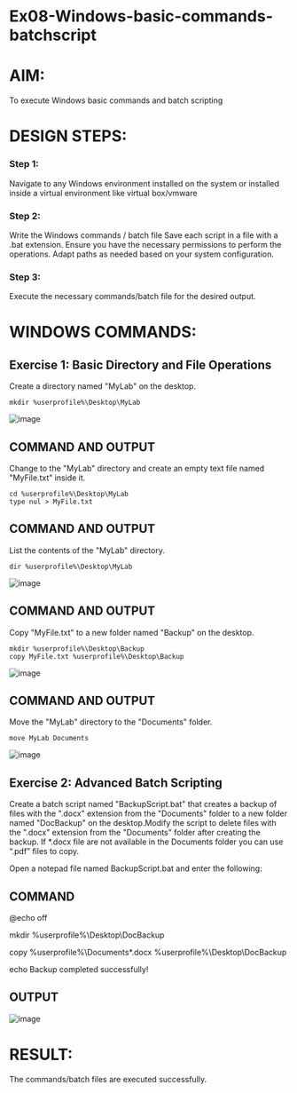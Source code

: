# Ex08-Windows-basic-commands-batchscript

# AIM:
To execute Windows basic commands and batch scripting

# DESIGN STEPS:

### Step 1:

Navigate to any Windows environment installed on the system or installed inside a virtual environment like virtual box/vmware 

### Step 2:

Write the Windows commands / batch file
Save each script in a file with a .bat extension.
Ensure you have the necessary permissions to perform the operations.
Adapt paths as needed based on your system configuration.
### Step 3:

Execute the necessary commands/batch file for the desired output. 




# WINDOWS COMMANDS:
## Exercise 1: Basic Directory and File Operations
Create a directory named "MyLab" on the desktop.
```
mkdir %userprofile%\Desktop\MyLab
```

![image](https://github.com/user-attachments/assets/b90b44da-d014-4e87-9497-70369505687e)


## COMMAND AND OUTPUT

Change to the "MyLab" directory and create an empty text file named "MyFile.txt" inside it.
```
cd %userprofile%\Desktop\MyLab
type nul > MyFile.txt
```


## COMMAND AND OUTPUT

List the contents of the "MyLab" directory.
```
dir %userprofile%\Desktop\MyLab
```
![image](https://github.com/user-attachments/assets/f8b14e97-065d-497c-86e9-30a0b5fa443e)


## COMMAND AND OUTPUT

Copy "MyFile.txt" to a new folder named "Backup" on the desktop.
```
mkdir %userprofile%\Desktop\Backup
copy MyFile.txt %userprofile%\Desktop\Backup
```
![image](https://github.com/user-attachments/assets/2a57880c-f2ea-4286-9405-b22cb1b87ff5)

## COMMAND AND OUTPUT

Move the "MyLab" directory to the "Documents" folder.
```
move MyLab Documents
```
![image](https://github.com/user-attachments/assets/9aaeb38f-33e7-4a24-b226-dd4cb924045c)



## Exercise 2: Advanced Batch Scripting

Create a batch script named "BackupScript.bat" that creates a backup of files with the ".docx" extension from the "Documents" folder to a new folder named "DocBackup" on the desktop.Modify the script to delete files with the ".docx" extension from the "Documents" folder after creating the backup. If *.docx file are not available in the Documents folder you can use “.pdf” files to copy.

Open a notepad file named BackupScript.bat and enter the following:

## COMMAND

@echo off

mkdir %userprofile%\Desktop\DocBackup

copy %userprofile%\Documents\*.docx %userprofile%\Desktop\DocBackup

echo Backup completed successfully!






## OUTPUT

![image](https://github.com/user-attachments/assets/8398cd51-0f5e-4544-aab3-ce1e91067bb4)




# RESULT:
The commands/batch files are executed successfully.

